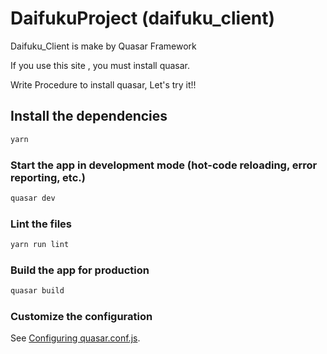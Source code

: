# DaifukuProject (daifuku_client)

Daifuku_Client is make by Quasar Framework

If you use this site , you must install quasar.

Write Procedure to install quasar, Let's try it!!

## Install the dependencies
```bash
yarn
```

### Start the app in development mode (hot-code reloading, error reporting, etc.)
```bash
quasar dev
```

### Lint the files
```bash
yarn run lint
```

### Build the app for production
```bash
quasar build
```

### Customize the configuration
See [Configuring quasar.conf.js](https://quasar.dev/quasar-cli/quasar-conf-js).
